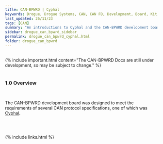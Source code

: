 ```yaml
---
title: CAN-BPWRD | Cyphal
keywords: Drogue, Drogue Systems, CAN, CAN FD, Development, Board, Kit, Development Board, Dev Board
last_updated: 26/11/23
tags: [CAN]
summary: "An introductions to Cyphal and the CAN-BPWRD development board"
sidebar: drogue_can_bpwrd_sidebar
permalink: drogue_can_bpwrd_cyphal.html
folder: drogue_can_bpwrd
---
```


<div><br></div>
{% include important.html content="The CAN-BPWRD Docs are still under development, so may be subject to change." %}
<div><br></div>

### 1.0 Overview
<div><br></div>

The CAN-BPWRD development board was designed to meet the requirements of several CAN protocol specifications, one of which was [Cyphal](https://opencyphal.org/).


<div><br><br></div>

{% include links.html %}
